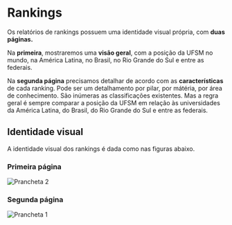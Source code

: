# Rankings

Os relatórios de rankings possuem uma identidade visual própria, com **duas páginas.**

Na **primeira**, mostraremos uma **visão geral**, com a posição da UFSM no mundo, na América Latina, no Brasil, no Rio Grande do Sul e entre as federais. 

Na **segunda página** precisamos detalhar de acordo com as **características** de cada ranking. Pode ser um detalhamento por pilar, por mátéria, por área de conhecimento. São inúmeras as classificações existentes. Mas a regra geral é sempre comparar a posição da UFSM em relação às universidades da América Latina, do Brasil, do Rio Grande do Sul e entre as federais.

## Identidade visual

A identidade visual dos rankings é dada como nas figuras abaixo.

### Primeira página

![Prancheta 2](https://github.com/COPLIN-UFSM/powerbi/assets/137929203/e9deed0f-6d8e-4ccb-a2cc-ddd72746efb9)

### Segunda página

![Prancheta 1](https://github.com/COPLIN-UFSM/powerbi/assets/137929203/c549575b-2dcb-4b13-8488-3c7104076a86)
